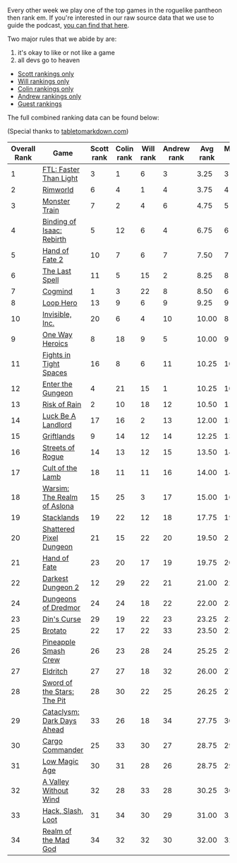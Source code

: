 Every other week we play one of the top games in the roguelike pantheon then rank em. If you're interested in our raw source data that we use to guide the podcast, [you can find that here](https://github.com/ScottBurger/going_rogue_podcast/wiki/Roguelike-Steam-Dataset).

Two major rules that we abide by are: 
1. it's okay to like or not like a game
2. all devs go to heaven

* [Scott rankings only](https://docs.google.com/spreadsheets/d/1wf34T9sseGKv_VtQMcjRq6WuFWj33uU9cbU4oUlZGt8/edit#gid=1410426659)
* [Will rankings only](https://docs.google.com/spreadsheets/d/1wf34T9sseGKv_VtQMcjRq6WuFWj33uU9cbU4oUlZGt8/edit#gid=73210139)
* [Colin rankings only](https://docs.google.com/spreadsheets/d/1wf34T9sseGKv_VtQMcjRq6WuFWj33uU9cbU4oUlZGt8/edit#gid=2046262583)
* [Andrew rankings only](https://docs.google.com/spreadsheets/d/1wf34T9sseGKv_VtQMcjRq6WuFWj33uU9cbU4oUlZGt8/edit#gid=1897153161)
* [Guest rankings](https://docs.google.com/spreadsheets/d/1wf34T9sseGKv_VtQMcjRq6WuFWj33uU9cbU4oUlZGt8/edit#gid=847369508)

<!-- 
when finished:
* games that X liked more than Y
* games that X and Y agreed on perfectly
* top 'gems' = avg pod rank vs review rank
* top 'anti-gems' = avg pod rank vs review rank
-->

<!--
ongoing short lists (matching youtube playlists?):

top 3 most popular rogues
top 3 hidden gems
top 3 most widely disagreed on games (std dev)
-->


The full combined ranking data can be found below:

(Special thanks to [tabletomarkdown.com](https://tabletomarkdown.com/convert-spreadsheet-to-markdown))

| Overall Rank | Game                                                                                | Scott rank | Colin rank | Will rank | Andrew rank | Avg rank | Median rank | Std Dev |
| ------------ | ----------------------------------------------------------------------------------- | ---------- | ---------- | --------- | ----------- | -------- | ----------- | ------- |
| 1            | [FTL: Faster Than Light](https://grogpod.zone/2022-12-07-ftl/)                      | 3          | 1          | 6         | 3           | 3.25     | 3           | 2.06    |
| 2            | [Rimworld](https://grogpod.zone/2023-10-25-rimworld/)                                    | 6          | 4          | 1         | 4           | 3.75     | 4           | 2.06    |
| 3            | [Monster Train](https://grogpod.zone/2023-05-24-monster_train/)                     | 7          | 2          | 4         | 6           | 4.75     | 5           | 2.22    |
| 4            | [Binding of Isaac: Rebirth](https://grogpod.zone/2022-10-26-isaac/)                 | 5          | 12         | 6         | 4           | 6.75     | 6           | 3.59    |
| 5            | [Hand of Fate 2](https://grogpod.zone/2023-04-12-hand-of-fate/)                     | 10         | 7          | 6         | 7           | 7.50     | 7           | 1.73    |
| 6            | [The Last Spell](https://grogpod.zone/2023-08-16-the_last_spell/)                   | 11         | 5          | 15        | 2           | 8.25     | 8           | 5.85    |
| 7            | [Cogmind](https://grogpod.zone/2023-03-15-cogmind/)                                 | 1          | 3          | 22        | 8           | 8.50     | 6           | 9.47    |
| 8            | [Loop Hero](https://grogpod.zone/2023-04-26-streets-of-rogue/)                      | 13         | 9          | 6         | 9           | 9.25     | 9           | 2.87    |
| 10           | [Invisible, Inc.](https://grogpod.zone/2023-01-04-invisible/)                       | 20         | 6          | 4         | 10          | 10.00    | 8           | 7.12    |
| 9            | [One Way Heroics](http://grogpod.zone/2023-09-13-one-way-heroics/)                  | 8          | 18         | 9         | 5           | 10.00    | 9           | 5.60    |
| 11           | [Fights in Tight Spaces](https://grogpod.zone/2023-02-15-fits/)                     | 16         | 8          | 6         | 11          | 10.25    | 10          | 4.35    |
| 12           | [Enter the Gungeon](https://grogpod.zone/2023-07-04-gungeon/)                       | 4          | 21         | 15        | 1           | 10.25    | 10          | 9.36    |
| 13           | [Risk of Rain](https://grogpod.zone/2023-02-01-riskofrain/)                         | 2          | 10         | 18        | 12          | 10.50    | 11          | 6.61    |
| 14           | [Luck Be A Landlord](https://grogpod.zone/2023-08-02-landlord/)                     | 17         | 16         | 2         | 13          | 12.00    | 15          | 6.88    |
| 15           | [Griftlands](https://grogpod.zone/2023-05-10-griftlands/)                           | 9          | 14         | 12        | 14          | 12.25    | 13          | 2.36    |
| 16           | [Streets of Rogue](https://grogpod.zone/2023-04-26-streets-of-rogue/)               | 14         | 13         | 12        | 15          | 13.50    | 14          | 1.29    |
| 17           | [Cult of the Lamb](https://grogpod.zone/2023-07-19-cult-of-the-lamb/)               | 18         | 11         | 11        | 16          | 14.00    | 14          | 3.56    |
| 18           | [Warsim: The Realm of Aslona](https://grogpod.zone/2023-03-01-warsim/)              | 15         | 25         | 3         | 17          | 15.00    | 16          | 9.09    |
| 19           | [Stacklands](https://grogpod.zone/2023-01-18-stacklands/)                           | 19         | 22         | 12        | 18          | 17.75    | 19          | 4.19    |
| 20           | [Shattered Pixel Dungeon](https://grogpod.zone/2023-06-21-shattered-pixel-dungeon/) | 21         | 15         | 22        | 20          | 19.50    | 21          | 3.11    |
| 21           | [Hand of Fate](https://grogpod.zone/2023-04-12-hand-of-fate/)                       | 23         | 20         | 17        | 19          | 19.75    | 20          | 2.50    |
| 22           | [Darkest Dungeon 2](https://grogpod.zone/2023-06-07-darkest-dungeon-2/)             | 12         | 29         | 22        | 21          | 21.00    | 22          | 6.98    |
| 24           | [Dungeons of Dredmor](https://grogpod.zone/2022-10-12-dredmor/)                     | 24         | 24         | 18        | 22          | 22.00    | 23          | 2.83    |
| 23           | [Din's Curse](https://grogpod.zone/2022-11-23-madgod/)                              | 29         | 19         | 22        | 23          | 23.25    | 23          | 4.19    |
| 25           | [Brotato](https://grogpod.zone/2023-08-16-the_last_spell/)                          | 22         | 17         | 22        | 33          | 23.50    | 22          | 6.76    |
| 26           | [Pineapple Smash Crew](https://grogpod.zone/2022-11-09-pineapple/)                  | 26         | 23         | 28        | 24          | 25.25    | 25          | 2.22    |
| 27           | [Eldritch](http://grogpod.zone/2023-08-30-eldritch/)                                | 27         | 27         | 18        | 32          | 26.00    | 27          | 5.83    |
| 28           | [Sword of the Stars: The Pit](https://grogpod.zone/2022-12-21-sots_the_pit/)        | 28         | 30         | 22        | 25          | 26.25    | 27          | 3.50    |
| 29           | [Cataclysm: Dark Days Ahead](http://grogpod.zone/2023-09-27-cataclysm/)             | 33         | 26         | 18        | 34          | 27.75    | 30          | 7.41    |
| 30           | [Cargo Commander](https://grogpod.zone/2022-11-23-madgod/)                          | 25         | 33         | 30        | 27          | 28.75    | 29          | 3.50    |
| 31           | [Low Magic Age](https://grogpod.zone/2023-03-29-low-magic-age/)                     | 30         | 31         | 28        | 26          | 28.75    | 29          | 2.22    |
| 32           | [A Valley Without Wind](https://grogpod.zone/2022-11-09-pineapple/)                 | 32         | 28         | 33        | 28          | 30.25    | 30          | 2.63    |
| 33           | [Hack, Slash, Loot](https://grogpod.zone/2022-11-09-pineapple/)                     | 31         | 34         | 30        | 29          | 31.00    | 31          | 2.16    |
| 34           | [Realm of the Mad God](https://grogpod.zone/2022-11-23-madgod/)                     | 34         | 32         | 32        | 30          | 32.00    | 32          | 1.63    |












